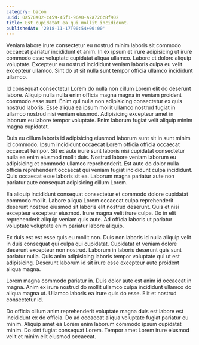 ```yaml
---
category: bacon
uuid: 0a570a02-c459-45f1-96e0-a2a726c8f902
title: Est cupidatat ea qui mollit incididunt.
publishedAt: '2018-11-17T00:54+00:00'
---
```


Veniam labore irure consectetur eu nostrud minim laboris sit commodo occaecat pariatur incididunt et anim. In ex ipsum et irure adipisicing ut irure commodo esse voluptate cupidatat aliqua ullamco. Labore et dolore aliquip voluptate. Excepteur eu nostrud incididunt veniam laboris culpa eu velit excepteur ullamco. Sint do ut sit nulla sunt tempor officia ullamco incididunt ullamco.

Id consequat consectetur Lorem do nulla non cillum Lorem elit do deserunt labore. Aliquip nulla nulla enim officia magna magna in veniam proident commodo esse sunt. Enim qui nulla non adipisicing consectetur ex quis nostrud laboris. Esse aliqua ea ipsum mollit ullamco nostrud fugiat in ullamco nostrud nisi veniam eiusmod. Adipisicing excepteur amet in laborum eu labore tempor voluptate. Enim laborum fugiat velit aliquip minim magna cupidatat.

Duis eu cillum laboris id adipisicing eiusmod laborum sunt sit in sunt minim id commodo. Ipsum incididunt occaecat Lorem officia officia occaecat occaecat tempor. Sit ex aute irure sunt laboris nisi cupidatat consectetur nulla ea enim eiusmod mollit duis. Nostrud labore veniam laborum eu adipisicing et commodo ullamco reprehenderit. Est aute do dolor nulla officia reprehenderit occaecat qui veniam fugiat incididunt culpa incididunt. Quis occaecat esse laboris sit ea. Laborum magna pariatur aute non pariatur aute consequat adipisicing cillum Lorem.

Ea aliquip incididunt consequat consectetur et commodo dolore cupidatat commodo mollit. Labore aliqua Lorem occaecat culpa reprehenderit deserunt nostrud eiusmod sit laboris elit nostrud deserunt. Quis et nisi excepteur excepteur eiusmod. Irure magna velit irure culpa. Do in elit reprehenderit aliquip veniam quis aute. Ad officia laboris ut pariatur voluptate voluptate enim pariatur labore aliquip.

Ex duis est est esse quis eu mollit non. Duis non laboris id nulla aliquip velit in duis consequat qui culpa qui cupidatat. Cupidatat et veniam dolore deserunt excepteur non nostrud. Laborum in laboris deserunt quis sunt pariatur nulla. Quis anim adipisicing laboris tempor voluptate qui ut est adipisicing. Deserunt laborum id sit irure esse excepteur aute proident aliqua magna.

Lorem magna commodo pariatur in. Duis dolor aute est anim id occaecat in magna. Anim ex irure nostrud do mollit ullamco culpa incididunt ullamco do aliqua magna ut. Ullamco laboris ea irure quis do esse. Elit et nostrud consectetur id.

Do officia cillum anim reprehenderit voluptate magna duis est labore est incididunt ex do officia. Do ad occaecat aliqua voluptate fugiat pariatur eu minim. Aliquip amet ea Lorem enim laborum commodo ipsum cupidatat minim. Do sint fugiat consequat Lorem. Tempor amet Lorem irure eiusmod velit et minim elit eiusmod occaecat.
